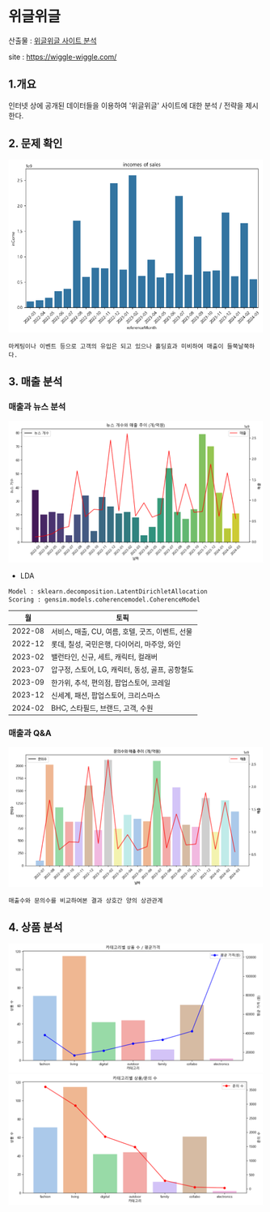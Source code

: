 # 위글위글

산출물 : [위글위글 사이트 분석](https://docs.google.com/presentation/d/1vQkjJ4ZpbXQ93Z0kshkNwqHXAluf2LkIbf9y7y9aPow/edit#slide=id.p)

site : https://wiggle-wiggle.com/



## 1.개요

인터넷 상에 공개된 데이터들을 이용하여 '위글위글' 사이트에 대한 분석 / 전략을 제시한다.

## 2. 문제 확인

![매출](./docs/image/incoms.png)

```
마케팅이나 이벤트 등으로 고객의 유입은 되고 있으나 홀딩효과 미비하여 매출이 들쭉날쭉하다.
```

## 3. 매출 분석

### 매출과 뉴스 분석

![매출 뉴스](./docs/image/news_count.png)

- LDA

```
Model : sklearn.decomposition.LatentDirichletAllocation
Scoring : gensim.models.coherencemodel.CoherenceModel
```

|월|토픽|
|---------|------------|
| 2022-08 | 서비스, 매출, CU, 여름, 호텔, 굿즈, 이벤트, 선물 |
| 2022-12 | 롯데, 칠성, 국민은행, 다이어리, 마주앙, 와인 |
| 2023-02 | 밸런타인, 신규, 세트, 캐릭터, 컬래버 |
| 2023-07 | 압구정, 스토어, LG, 캐릭터, 동성, 골프, 공항철도 |
| 2023-09 | 한가위, 추석, 편의점, 팝업스토어, 코레일 |
| 2023-12 | 신세계, 패션, 팝업스토어, 크리스마스 |
| 2024-02 | BHC, 스타필드, 브랜드, 고객, 수원 |


### 매출과 Q&A

![매출 qna](./docs/image/qna_income.png)
```
매출수와 문의수를 비교하여본 결과 상호간 양의 상관관계
```

## 4. 상품 분석

<img src="./docs/image/category_product_avg.png" alt="카테고리 평균가" width="600"/> <img src="./docs/image/category_product_qna.png" alt="카테고리 qna" width="600"/>

